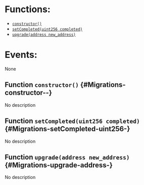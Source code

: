

# Functions:
- [`constructor()`](#Migrations-constructor--)
- [`setCompleted(uint256 completed)`](#Migrations-setCompleted-uint256-)
- [`upgrade(address new_address)`](#Migrations-upgrade-address-)

# Events:
None

## Function `constructor()` {#Migrations-constructor--}
No description
## Function `setCompleted(uint256 completed)` {#Migrations-setCompleted-uint256-}
No description
## Function `upgrade(address new_address)` {#Migrations-upgrade-address-}
No description

